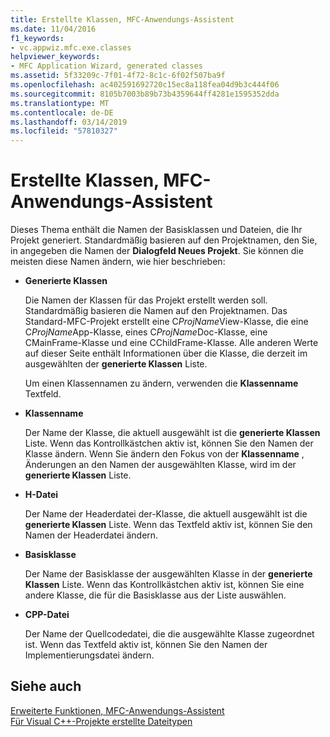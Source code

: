 ```yaml
---
title: Erstellte Klassen, MFC-Anwendungs-Assistent
ms.date: 11/04/2016
f1_keywords:
- vc.appwiz.mfc.exe.classes
helpviewer_keywords:
- MFC Application Wizard, generated classes
ms.assetid: 5f33209c-7f01-4f72-8c1c-6f02f507ba9f
ms.openlocfilehash: ac402591692720c15ec8a118fea04d9b3c444f06
ms.sourcegitcommit: 8105b7003b89b73b4359644ff4281e1595352dda
ms.translationtype: MT
ms.contentlocale: de-DE
ms.lasthandoff: 03/14/2019
ms.locfileid: "57810327"
---
```

# <a name="generated-classes-mfc-application-wizard"></a>Erstellte Klassen, MFC-Anwendungs-Assistent

Dieses Thema enthält die Namen der Basisklassen und Dateien, die Ihr Projekt generiert. Standardmäßig basieren auf den Projektnamen, den Sie, in angegeben die Namen der **Dialogfeld Neues Projekt**. Sie können die meisten diese Namen ändern, wie hier beschrieben:

- **Generierte Klassen**

   Die Namen der Klassen für das Projekt erstellt werden soll. Standardmäßig basieren die Namen auf den Projektnamen. Das Standard-MFC-Projekt erstellt eine C*ProjName*View-Klasse, die eine C*ProjName*App-Klasse, eines C*ProjName*Doc-Klasse, eine CMainFrame-Klasse und eine CChildFrame-Klasse. Alle anderen Werte auf dieser Seite enthält Informationen über die Klasse, die derzeit im ausgewählten der **generierte Klassen** Liste.

   Um einen Klassennamen zu ändern, verwenden die **Klassenname** Textfeld.

- **Klassenname**

   Der Name der Klasse, die aktuell ausgewählt ist die **generierte Klassen** Liste. Wenn das Kontrollkästchen aktiv ist, können Sie den Namen der Klasse ändern. Wenn Sie ändern den Fokus von der **Klassenname** , Änderungen an den Namen der ausgewählten Klasse, wird im der **generierte Klassen** Liste.

- **H-Datei**

   Der Name der Headerdatei der-Klasse, die aktuell ausgewählt ist die **generierte Klassen** Liste. Wenn das Textfeld aktiv ist, können Sie den Namen der Headerdatei ändern.

- **Basisklasse**

   Der Name der Basisklasse der ausgewählten Klasse in der **generierte Klassen** Liste. Wenn das Kontrollkästchen aktiv ist, können Sie eine andere Klasse, die für die Basisklasse aus der Liste auswählen.

- **CPP-Datei**

   Der Name der Quellcodedatei, die die ausgewählte Klasse zugeordnet ist. Wenn das Textfeld aktiv ist, können Sie den Namen der Implementierungsdatei ändern.

## <a name="see-also"></a>Siehe auch

[Erweiterte Funktionen, MFC-Anwendungs-Assistent](../../mfc/reference/advanced-features-mfc-application-wizard.md)<br/>
[Für Visual C++-Projekte erstellte Dateitypen](../../build/reference/file-types-created-for-visual-cpp-projects.md)

